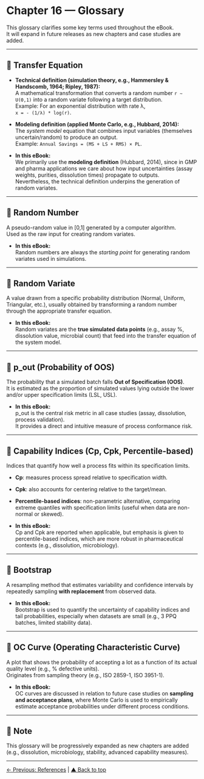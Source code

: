 # Chapter 16 — Glossary

This glossary clarifies some key terms used throughout the eBook.  
It will expand in future releases as new chapters and case studies are added.

---

## 🔑 Transfer Equation
- **Technical definition (simulation theory, e.g., Hammersley & Handscomb, 1964; Ripley, 1987):**  
  A mathematical transformation that converts a random number `r ∼ U(0,1)` into a random variate following a target distribution.  
  Example: For an exponential distribution with rate λ,  
  `x = - (1/λ) * log(r)`.  

- **Modeling definition (applied Monte Carlo, e.g., Hubbard, 2014):**  
  The *system model* equation that combines input variables (themselves uncertain/random) to produce an output.  
  Example: `Annual Savings = (MS + LS + RMS) × PL`.  

- **In this eBook:**  
  We primarily use the **modeling definition** (Hubbard, 2014), since in GMP and pharma applications we care about how input uncertainties (assay weights, purities, dissolution times) propagate to outputs.  
  Nevertheless, the technical definition underpins the generation of random variates.

---

## 🔑 Random Number
A pseudo-random value in [0,1] generated by a computer algorithm.  
Used as the raw input for creating random variates.

- **In this eBook:**  
  Random numbers are always the *starting point* for generating random variates used in simulations.

---

## 🔑 Random Variate
A value drawn from a specific probability distribution (Normal, Uniform, Triangular, etc.), usually obtained by transforming a random number through the appropriate transfer equation.

- **In this eBook:**  
  Random variates are the **true simulated data points** (e.g., assay %, dissolution value, microbial count) that feed into the transfer equation of the system model.

---

## 🔑 p_out (Probability of OOS)
The probability that a simulated batch falls **Out of Specification (OOS)**.  
It is estimated as the proportion of simulated values lying outside the lower and/or upper specification limits (LSL, USL).

- **In this eBook:**  
  p_out is the central risk metric in all case studies (assay, dissolution, process validation).  
  It provides a direct and intuitive measure of process conformance risk.

---

## 🔑 Capability Indices (Cp, Cpk, Percentile-based)
Indices that quantify how well a process fits within its specification limits.

- **Cp**: measures process spread relative to specification width.  
- **Cpk**: also accounts for centering relative to the target/mean.  
- **Percentile-based indices**: non-parametric alternative, comparing extreme quantiles with specification limits (useful when data are non-normal or skewed).

- **In this eBook:**  
  Cp and Cpk are reported when applicable, but emphasis is given to percentile-based indices, which are more robust in pharmaceutical contexts (e.g., dissolution, microbiology).

---

## 🔑 Bootstrap
A resampling method that estimates variability and confidence intervals by repeatedly sampling **with replacement** from observed data.

- **In this eBook:**  
  Bootstrap is used to quantify the uncertainty of capability indices and tail probabilities, especially when datasets are small (e.g., 3 PPQ batches, limited stability data).

---

## 🔑 OC Curve (Operating Characteristic Curve)
A plot that shows the probability of accepting a lot as a function of its actual quality level (e.g., % defective units).  
Originates from sampling theory (e.g., ISO 2859-1, ISO 3951-1).

- **In this eBook:**  
  OC curves are discussed in relation to future case studies on **sampling and acceptance plans**, where Monte Carlo is used to empirically estimate acceptance probabilities under different process conditions.

---

## 📌 Note
This glossary will be progressively expanded as new chapters are added  
(e.g., dissolution, microbiology, stability, advanced capability measures).  

---

[← Previous: References](chapter15_references.md) | [▲ Back to top](https://rbonfichi.github.io/monte-carlo-gmp-pharma/#table-of-contents)



